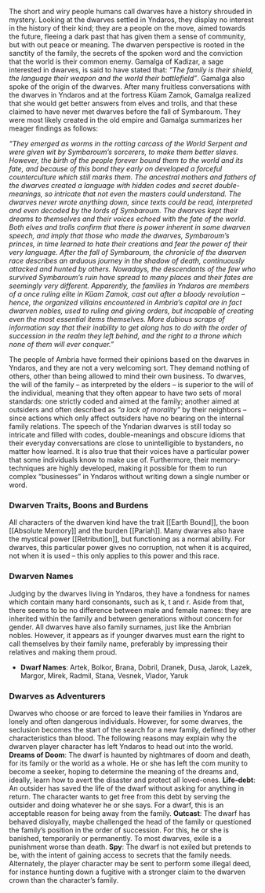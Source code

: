 The short and wiry people humans call dwarves have a history shrouded in mystery. Looking at the dwarves settled in Yndaros, they display no interest in the history of their kind; they are a people on the move, aimed towards the future, fleeing a dark past that has given them a sense of community, but with out peace or meaning. The dwarven perspective is rooted in the sanctity of the family, the secrets of the spoken word and the conviction that the world is their common enemy. Gamalga of Kadizar, a sage interested in dwarves, is said to have stated that: *“The family is their shield, the language their weapon and the world their battlefield”*.
Gamalga also spoke of the origin of the dwarves. After many fruitless conversations with the dwarves in Yndaros and at the fortress Küam Zamok, Gamalga realized that she would get better answers from elves and trolls, and that these claimed to have never met dwarves before the fall of Symbaroum. They were most likely created in the old empire and Gamalga summarizes her meager findings as follows:

*“They emerged as worms in the rotting carcass of the World Serpent and were given wit by Symbaroum’s sorcerers, to make them better slaves. However, the birth of the people forever bound them to the world and its fate, and because of this bond they early on developed a forceful counterculture which still marks them. The ancestral mothers and fathers of the dwarves created a language with hidden codes and secret double-meanings, so intricate that not even the masters could understand. The dwarves never wrote anything down, since texts could be read, interpreted and even decoded by the lords of Symbaroum. The dwarves kept their dreams to themselves and their voices echoed with the fate of the world.*
*Both elves and trolls confirm that there is power inherent in some dwarven speech, and imply that those who made the dwarves, Symbaroum’s princes, in time learned to hate their creations and fear the power of their very language. After the fall of Symbaroum, the chronicle of the dwarven race describes an arduous journey in the shadow of death, continuously attacked and hunted by others. Nowadays, the descendants of the few who survived Symbaroum’s ruin have spread to many places and their fates are seemingly very different. Apparently, the families in Yndaros are members of a once ruling elite in Küam Zamok, cast out after a bloody revolution – hence, the organized villains encountered in Ambria’s capital are in fact dwarven nobles, used to ruling and giving orders, but incapable of creating even the most essential items themselves. More dubious scraps of information say that their inability to get along has to do with the order of succession in the realm they left behind, and the right to a throne which none of them will ever conquer.”*

The people of Ambria have formed their opinions based on the dwarves in Yndaros, and they are not a very welcoming sort. They demand nothing of others, other than being allowed to mind their own business. To dwarves, the will of the family – as interpreted by the elders – is superior to the will of the individual, meaning that they often appear to have two sets of moral standards: one strictly coded and aimed at the family; another aimed at outsiders and often described as *“a lack of morality”* by their neighbors – since actions which only affect outsiders have no bearing on the internal family relations.
The speech of the Yndarian dwarves is still today so intricate and filled with codes, double-meanings and obscure idioms that their everyday conversations are close to unintelligible to bystanders, no matter how learned. It is also true that their voices have a particular power that some individuals know to make use of. Furthermore, their memory-techniques are highly developed, making it possible for them to run complex “businesses” in Yndaros without writing down a single number or word.

### Dwarven Traits, Boons and Burdens
All characters of the dwarven kind have the trait [[Earth Bound]], the boon [[Absolute Memory]] and the burden [[Pariah]]. 
Many dwarves also have the mystical power [[Retribution]], but functioning as a normal ability. For dwarves, this particular power gives no corruption, not when it is acquired, not when it is used – this only applies to this power and this race.

### Dwarven Names
Judging by the dwarves living in Yndaros, they have a fondness for names which contain many hard consonants, such as k, t and r. Aside from that, there seems to be no difference between male and female names: they are inherited within the family and between generations without concern for gender. All dwarves have also family surnames, just like the Ambrian nobles. However, it appears as if younger dwarves must earn the right to call themselves by their family name, preferably by impressing their relatives and making them proud.
- **Dwarf Names**: Artek, Bolkor, Brana, Dobril, Dranek, Dusa, Jarok, Lazek, Margor, Mirek, Radmil, Stana, Vesnek, Vlador, Yaruk

### Dwarves as Adventurers
Dwarves who choose or are forced to leave their families in Yndaros are lonely and often dangerous individuals. However, for some dwarves, the seclusion becomes the start of the search for a new family, defined by other characteristics than blood. The following reasons may explain why the dwarven player character has left Yndaros to head out into the world.
**Dreams of Doom**: The dwarf is haunted by nightmares of doom and death, for its family or the world as a whole. He or she has left the com munity to become a seeker, hoping to determine the meaning of the dreams and, ideally, learn how to avert the disaster and protect all loved-ones.
**Life-debt**: An outsider has saved the life of the dwarf without asking for anything in return. The character wants to get free from this debt by serving the outsider and doing whatever he or she says. For a dwarf, this is an acceptable reason for being away from the family.
**Outcast**: The dwarf has behaved disloyally, maybe challenged the head of the family or questioned the family’s position in the order of succession. For this, he or she is banished, temporarily or permanently. To most dwarves, exile is a punishment worse than death.
**Spy**: The dwarf is not exiled but pretends to be, with the intent of gaining access to secrets that the family needs. Alternately, the player character may be sent to perform some illegal deed, for instance hunting down a fugitive with a stronger claim to the dwarven crown than the character’s family.